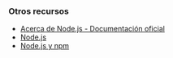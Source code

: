 ### Otros recursos
- [Acerca de Node.js - Documentación oficial](https://nodejs.org/es/about/)
- [Node.js](https://nodejs.org/en/)
- [Node.js y npm](https://www.genbeta.com/desarrollo/node-js-y-npm)

